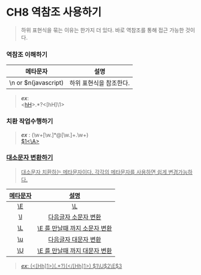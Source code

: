 # CH8 역참조 사용하기

> 하위 표현식을 묶는 이유는 한가지 더 있다. 바로 역참조를 통해 접근 가능한 것이다.
>


### 역참조 이해하기

| 메타문자 | 설명 |
| :---: | :---: |
| \n or $n(javascript) | 하위 표현식을 참조한다. | 


> ***ex***:   
	<[hH]([1-6])>.*?<\[hH]\1>	
>

### 치환 작업수행하기


> ***ex*** : 
	(\w+[\w\.]*@[\w\.]+\.\w+)	
	<A HREF="mailto:$1">$1<\A>
>


### 대소문자 변환하기

> 대소문자 치환하는 메타문자이다. 각각의 메타문자를 사용하면 쉽게 변경가능하다.
>

| 메타문자 | 설명 |
| :---: | :---: |
| \E | \L || \R 의 끝지정 |
| \l | 다음글자 소문자 변환 |
| \L | \E 를 만날때 까지 소문자 변환|
| \u | 다음글자 대문자 변환|
| \U | \E 를 만날때 까지 대문자 변환|

> ***ex***:
	(<[Hh]1>)(.*?)(</[Hh]1>)
	$1\U$2\E$3
> 
